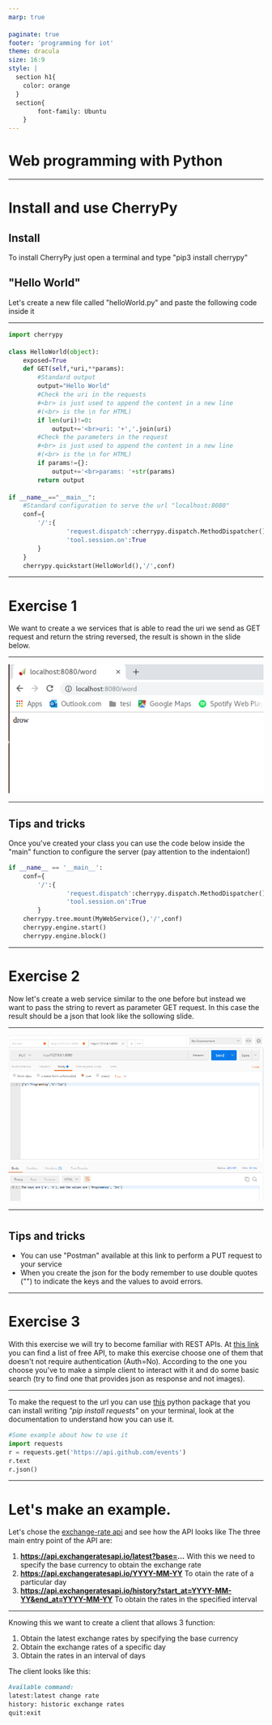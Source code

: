 ```yaml
---
marp: true

paginate: true
footer: 'programming for iot'
theme: dracula
size: 16:9
style: |
  section h1{
    color: orange
  }
  section{
        font-family: Ubuntu
    }
---
```


# Web programming with Python

---

# Install and use CherryPy

## Install

To install CherryPy just open a terminal and type "pip3 install cherrypy"

## "Hello World"

Let's create a new file called "helloWorld.py" and paste the following code inside it

---

``` python
import cherrypy

class HelloWorld(object):
    exposed=True
    def GET(self,*uri,**params):
        #Standard output
        output="Hello World"
        #Check the uri in the requests
        #<br> is just used to append the content in a new line 
        #(<br> is the \n for HTML)
        if len(uri)!=0:
            output+='<br>uri: '+','.join(uri)
        #Check the parameters in the request
        #<br> is just used to append the content in a new line 
        #(<br> is the \n for HTML)
        if params!={}:
            output+='<br>params: '+str(params)
        return output

if __name__=="__main__":
    #Standard configuration to serve the url "localhost:8080"
    conf={
        '/':{
                'request.dispatch':cherrypy.dispatch.MethodDispatcher(),
                'tool.session.on':True
        }
    }
    cherrypy.quickstart(HelloWorld(),'/',conf)
```

---

# Exercise 1

We want to create a we services that is able to read the uri we send as GET request and return the string reversed, the result is shown in the slide below.

---

![uri reverser bg 80%](images/uriReverser.png)

---

## Tips and tricks

Once you've created your class you can use the code below inside the "main" function to configure the server (pay attention to the indentaion!)

```python
if __name__ == '__main__':
    conf={
        '/':{
                'request.dispatch':cherrypy.dispatch.MethodDispatcher(),
                'tool.session.on':True
        }
    cherrypy.tree.mount(MyWebService(),'/',conf)
    cherrypy.engine.start()
    cherrypy.engine.block()
```

---

# Exercise 2

Now let's create a web service similar to the one before but instead we want to pass the string to revert as parameter GET request. In this case the result should be a json that look like the sollowing slide.

---

![echo bg  70%](images/echo.png)

---
# 

## Tips and tricks

- You can use "Postman" available at this link to perform a PUT request to your service
- When you create the json for the body remember to use double quotes ("") to indicate the keys and the values to avoid errors.

---

# Exercise 3

With this exercise we will try to become familiar with REST APIs.
At [this link](https://github.com/public-apis/public-apis) you can find a list of free API, to make this exercise choose one of them that doesn't not require authentication (Auth=No).
According to the one you choose you've to make a simple client to interact with it and do some basic search (try to find one that provides json as response and not images).

---

To make the request to the url you can use [this](https://requests.readthedocs.io/en/master/) python package that you can install writing _"pip install requests"_ on your terminal, look at the documentation to understand how you can use it.

```python
#Some example about how to use it
import requests
r = requests.get('https://api.github.com/events')
r.text
r.json()
```
---

# Let's make an example.

Let's chose the [exchange-rate api](https://exchangeratesapi.io/) and see how the API looks like
The three main entry point of the API are:

   1. **https://api.exchangeratesapi.io/latest?base=...**  With this we need to specify the base currency to obtain the exchange rate
   2. **https://api.exchangeratesapi.io/YYYY-MM-YY**  To otain the rate of a particular day
   3. **https://api.exchangeratesapi.io/history?start_at=YYYY-MM-YY&end_at=YYYY-MM-YY** To obtain the rates in the specified interval

---

Knowing this we want to create a client that allows 3 function:

   1. Obtain the latest exchange rates by specifying the base currency
   2. Obtain the exchange rates of a specific day
   3. Obtain the rates in an interval of days

The client looks like this:

``` Markdown
Available command:
latest:latest change rate
history: historic exchange rates
quit:exit
```